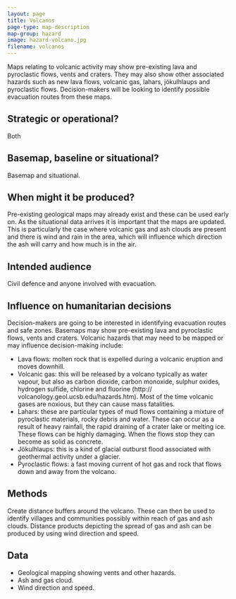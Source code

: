 ```yaml
---
layout: page
title: Volcanos
page-type: map-description
map-group: hazard
image: hazard-volcano.jpg
filename: volcanos
---
```


Maps relating to volcanic activity may show pre-existing lava and pyroclastic flows, vents and craters. They may also show other associated hazards such as new lava flows, volcanic gas, lahars, jökulhlaups and pyroclastic flows. Decision-makers will be looking to identify possible evacuation routes from these maps.

## Strategic or operational?

Both

## Basemap, baseline or situational?

Basemap and situational.

## When might it be produced?

Pre-existing geological maps may already exist and these can be used early on. As the situational data arrives it is important that the maps are updated. This is particularly the case where volcanic gas and ash clouds are present and there is wind and rain in the area, which will influence which direction the ash will carry and how much is in the air.

## Intended audience

Civil defence and anyone involved with evacuation.

## Influence on humanitarian decisions

Decision-makers are going to be interested in identifying evacuation routes and safe zones. Basemaps may show pre-existing lava and pyroclastic flows, vents and craters. Volcanic hazards that may need to be mapped or may influence decision-making include:

* Lava flows: molten rock that is expelled during a volcanic eruption and moves downhill.
* Volcanic gas: this will be released by a volcano typically as water vapour, but also as carbon dioxide, carbon monoxide, sulphur oxides, hydrogen sulfide, chlorine and fluorine \(http:// volcanology.geol.ucsb.edu/hazards.htm\). Most of the time volcanic gases are noxious, but they can cause mass fatalities.
* Lahars: these are particular types of mud flows containing a mixture of pyroclastic materials, rocky debris and water. These can occur as a result of heavy rainfall, the rapid draining of a crater lake or  melting ice. These flows can be highly damaging. When the flows stop they can become as solid as concrete.
* Jökulhlaups: this is a kind of glacial outburst flood associated with geothermal activity under a glacier.
* Pyroclastic flows: a fast moving current of hot gas and rock that flows down and away from the volcano.

## Methods

Create distance buffers around the volcano. These can then be used to identify villages and communities possibly within reach of gas and ash clouds. Distance products depicting the spread of gas and ash can be produced by using wind direction and speed.

## Data

* Geological mapping showing vents and other hazards.
* Ash and gas cloud.
* Wind direction and speed.

